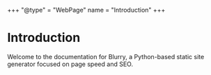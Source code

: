 +++
"@type" = "WebPage"
name = "Introduction"
+++

# Introduction

Welcome to the documentation for Blurry, a Python-based static site generator focused on page speed and SEO.

